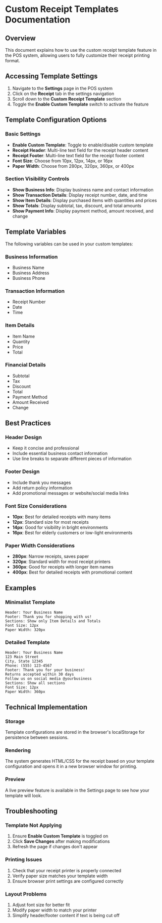 # Custom Receipt Templates Documentation

## Overview
This document explains how to use the custom receipt template feature in the POS system, allowing users to fully customize their receipt printing format.

## Accessing Template Settings

1. Navigate to the **Settings** page in the POS system
2. Click on the **Receipt** tab in the settings navigation
3. Scroll down to the **Custom Receipt Template** section
4. Toggle the **Enable Custom Template** switch to activate the feature

## Template Configuration Options

### Basic Settings
- **Enable Custom Template**: Toggle to enable/disable custom template
- **Receipt Header**: Multi-line text field for the receipt header content
- **Receipt Footer**: Multi-line text field for the receipt footer content
- **Font Size**: Choose from 10px, 12px, 14px, or 16px
- **Paper Width**: Choose from 280px, 320px, 360px, or 400px

### Section Visibility Controls
- **Show Business Info**: Display business name and contact information
- **Show Transaction Details**: Display receipt number, date, and time
- **Show Item Details**: Display purchased items with quantities and prices
- **Show Totals**: Display subtotal, tax, discount, and total amounts
- **Show Payment Info**: Display payment method, amount received, and change

## Template Variables

The following variables can be used in your custom templates:

### Business Information
- Business Name
- Business Address
- Business Phone

### Transaction Information
- Receipt Number
- Date
- Time

### Item Details
- Item Name
- Quantity
- Price
- Total

### Financial Details
- Subtotal
- Tax
- Discount
- Total
- Payment Method
- Amount Received
- Change

## Best Practices

### Header Design
- Keep it concise and professional
- Include essential business contact information
- Use line breaks to separate different pieces of information

### Footer Design
- Include thank you messages
- Add return policy information
- Add promotional messages or website/social media links

### Font Size Considerations
- **10px**: Best for detailed receipts with many items
- **12px**: Standard size for most receipts
- **14px**: Good for visibility in bright environments
- **16px**: Best for elderly customers or low-light environments

### Paper Width Considerations
- **280px**: Narrow receipts, saves paper
- **320px**: Standard width for most receipt printers
- **360px**: Good for receipts with longer item names
- **400px**: Best for detailed receipts with promotional content

## Examples

### Minimalist Template
```
Header: Your Business Name
Footer: Thank you for shopping with us!
Sections: Show only Item Details and Totals
Font Size: 12px
Paper Width: 320px
```

### Detailed Template
```
Header: Your Business Name
123 Main Street
City, State 12345
Phone: (555) 123-4567
Footer: Thank you for your business!
Returns accepted within 30 days
Follow us on social media @yourbusiness
Sections: Show all sections
Font Size: 12px
Paper Width: 360px
```

## Technical Implementation

### Storage
Template configurations are stored in the browser's localStorage for persistence between sessions.

### Rendering
The system generates HTML/CSS for the receipt based on your template configuration and opens it in a new browser window for printing.

### Preview
A live preview feature is available in the Settings page to see how your template will look.

## Troubleshooting

### Template Not Applying
1. Ensure **Enable Custom Template** is toggled on
2. Click **Save Changes** after making modifications
3. Refresh the page if changes don't appear

### Printing Issues
1. Check that your receipt printer is properly connected
2. Verify paper size matches your template width
3. Ensure browser print settings are configured correctly

### Layout Problems
1. Adjust font size for better fit
2. Modify paper width to match your printer
3. Simplify header/footer content if text is being cut off
